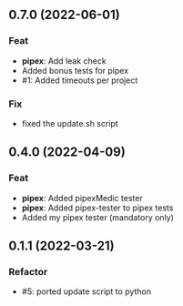## 0.7.0 (2022-06-01)

### Feat

- **pipex**: Add leak check
- Added bonus tests for pipex
- #1: Added timeouts per project

### Fix

- fixed the update.sh script

## 0.4.0 (2022-04-09)

### Feat

- **pipex**: Added pipexMedic tester
- **pipex**: Added pipex-tester to pipex tests
- Added my pipex tester (mandatory only)

## 0.1.1 (2022-03-21)

### Refactor

- #5: ported update script to python
